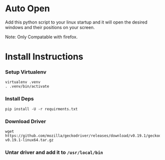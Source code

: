 # Auto Open

Add this python script to your linux startup and it will open the desired windows and
their positions on your screen.

Note: Only Compatable with firefox.

# Install Instructions

### Setup Virtualenv
```
virtualenv .venv
. .venv/bin/activate
```

### Install Deps
```
pip install -U -r requirments.txt
```

### Download Driver
```
wget https://github.com/mozilla/geckodriver/releases/download/v0.19.1/geckodriver-v0.19.1-linux64.tar.gz
```

### Untar driver and add it to `/usr/local/bin`
